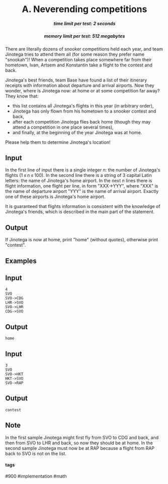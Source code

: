 <h1 style='text-align: center;'> A. Neverending competitions</h1>

<h5 style='text-align: center;'>time limit per test: 2 seconds</h5>
<h5 style='text-align: center;'>memory limit per test: 512 megabytes</h5>

There are literally dozens of snooker competitions held each year, and team Jinotega tries to attend them all (for some reason they prefer name "snookah")! When a competition takes place somewhere far from their hometown, Ivan, Artsem and Konstantin take a flight to the contest and back.

Jinotega's best friends, team Base have found a list of their itinerary receipts with information about departure and arrival airports. Now they wonder, where is Jinotega now: at home or at some competition far away? They know that: 

* this list contains all Jinotega's flights in this year (in arbitrary order),
* Jinotega has only flown from his hometown to a snooker contest and back,
* after each competition Jinotega flies back home (though they may attend a competition in one place several times),
* and finally, at the beginning of the year Jinotega was at home.

Please help them to determine Jinotega's location!

## Input

In the first line of input there is a single integer *n*: the number of Jinotega's flights (1 ≤ *n* ≤ 100). In the second line there is a string of 3 capital Latin letters: the name of Jinotega's home airport. In the next *n* lines there is flight information, one flight per line, in form "XXX->YYY", where "XXX" is the name of departure airport "YYY" is the name of arrival airport. Exactly one of these airports is Jinotega's home airport.

It is guaranteed that flights information is consistent with the knowledge of Jinotega's friends, which is described in the main part of the statement.

## Output

If Jinotega is now at home, print "home" (without quotes), otherwise print "contest".

## Examples

## Input


```
4  
SVO  
SVO->CDG  
LHR->SVO  
SVO->LHR  
CDG->SVO  

```
## Output


```
home  

```
## Input


```
3  
SVO  
SVO->HKT  
HKT->SVO  
SVO->RAP  

```
## Output


```
contest  

```
## Note

In the first sample Jinotega might first fly from SVO to CDG and back, and then from SVO to LHR and back, so now they should be at home. In the second sample Jinotega must now be at RAP because a flight from RAP back to SVO is not on the list.



#### tags 

#900 #implementation #math 